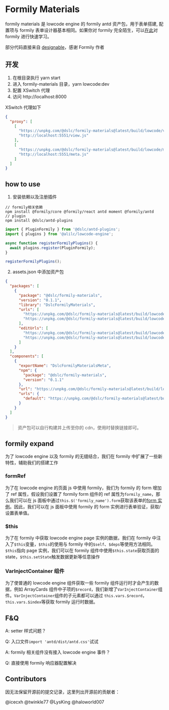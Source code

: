 # Formily Materials

formily materials 是 lowcode engine 的 formily antd 资产包，用于表单搭建, 配置项与 formily 表单设计器基本相同。如果你对 formily 完全陌生，可以[在此](https://v2.formilyjs.org/zh-CN/guide)对 formily 进行快速学习。

部分代码直接来自 [designable](https://github.com/alibaba/designable)，感谢 Formily 作者

## 开发

1. 在根目录执行 yarn start
2. 进入 formily-materials 目录，yarn lowcode:dev
3. 配置 XSwitch 代理
4. 访问 http://localhost:8000

XSwitch 代理如下

```json
{
  "proxy": [
    [
      "https://unpkg.com/@dslc/formily-materials@latest/build/lowcode/view.js",
      "http://localhost:5551/view.js"
    ],
    [
      "https://unpkg.com/@dslc/formily-materials@latest/build/lowcode/meta.js",
      "http://localhost:5551/meta.js"
    ]
  ]
}
```

## how to use

1. 安装依赖以及注册插件

```
// formily相关依赖
npm install @formily/core @formily/react antd moment @formily/antd
// plugin
npm install @dslc/antd-plugins
```

```javascript
import { PluginFormily } from '@dslc/antd-plugins';
import { plugins } from '@alilc/lowcode-engine';

async function registerFormilyPlugins() {
  await plugins.register(PluginFormily);
}

registerFormilyPlugins();
```

2. assets.json 中添加资产包

```json
{
  "packages": [
    {
      "package": "@dslc/formily-materials",
      "version": "0.1.1",
      "library": "DslcFormilyMaterials",
      "urls": [
        "https://unpkg.com/@dslc/formily-materials@latest/build/lowcode/view.js",
        "https://unpkg.com/@dslc/formily-materials@latest/build/lowcode/view.css"
      ],
      "editUrls": [
        "https://unpkg.com/@dslc/formily-materials@latest/build/lowcode/view.js",
        "https://unpkg.com/@dslc/formily-materials@latest/build/lowcode/view.css"
      ]
    }
  ],
  "components": [
    {
      "exportName": "DslcFormilyMaterialsMeta",
      "npm": {
        "package": "@dslc/formily-materials",
        "version": "0.1.1"
      },
      "url": "https://unpkg.com/@dslc/formily-materials@latest/build/lowcode/meta.js",
      "urls": {
        "default": "https://unpkg.com/@dslc/formily-materials@latest/build/lowcode/meta.js"
      }
    }
  ]
}
```

> 资产包可以自行构建并上传至你的 cdn，使用时替换链接即可。

## formily expand

为了 lowcode engine 以及 formily 的无缝结合，我们在 formily 中扩展了一些新特性，辅助我们的搭建工作

### formRef

为了在 lowcode engine 的页面 js 中使用 formily，我们为 formily 的 form 增加了 ref 属性，假设我们设置了 formily form 组件的 ref 属性为`formily_name`，那么我们可以在 js 面板中通过`this.$('formily_name').form`获取该表单的[form 实例](https://core.formilyjs.org/zh-CN/api/models/form)。因此，我们可以在 js 面板中使用 formily 的 form 实例进行表单验证，获取/设置表单值。

### $this

为了在 formily 中获取 lowcode engine page 实例的数据，我们在 formily 中注入了`$this`变量，`$this`的使用与 formily 中的`$self`、`$deps`等使用方法相同。`$this`指向 page 实例，我们可以在 formily 组件中使用`$this.state`获取页面的 state，`$this.setState`触发数据更新等任意操作

### VarInjectContainer 组件

为了使普通的 lowcode engine 组件获取一些 formily 组件运行时才会产生的数据，例如 ArrayCards 组件中子项的`$record`，我们新增了`VarInjectContainer`组件。`VarInjectContainer`组件的子元素都可以通过 `this.vars.$record`，`this.vars.$index`等获取 formily 运行时数据。

## F&Q

A: setter 样式问题？

Q: 入口文件`import 'antd/dist/antd.css'`试试

A: formily 相关组件没有接入 lowcode engine 事件？

Q: 直接使用 formily 响应器配置解决

## Contributors

因无法保留开源前的提交记录，这里列出开源前的贡献者：

@icecxh @twinkle77 @LysKing @haloworld007
